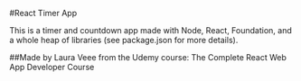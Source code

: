 #React Timer App

This is a timer and countdown app made with Node, React, Foundation, and a whole heap of libraries (see package.json for more details).

##Made by Laura Veee from the Udemy course: The Complete React Web App Developer Course 
